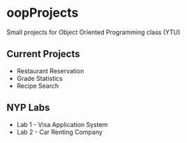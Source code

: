 # oopProjects
Small projects for Object Oriented Programming class (YTU)

## Current Projects
+ Restaurant Reservation
+ Grade Statistics
+ Recipe Search

## NYP Labs 
+ Lab 1 - Visa Application System
+ Lab 2 - Car Renting Company


